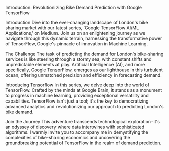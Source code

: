 Introduction: Revolutionizing Bike Demand Prediction with Google TensorFlow

Introduction
Dive into the ever-changing landscape of London's bike sharing market with our latest series, 'Google TensorFlow AI/ML Applications,' on Medium. Join us on an enlightening journey as we navigate through this dynamic terrain, harnessing the transformative power of TensorFlow, Google's pinnacle of innovation in Machine Learning.

The Challenge
The task of predicting the demand for London's bike-sharing services is like steering through a stormy sea, with constant shifts and unpredictable elements at play. Artificial Intelligence (AI), and more specifically, Google TensorFlow, emerges as our lighthouse in this turbulent ocean, offering unmatched precision and efficiency in forecasting demand.

Introducing Tensorflow
In this series, we delve deep into the world of TensorFlow. Crafted by the minds at Google Brain, it stands as a monument to progress in machine learning, providing exceptional versatility and capabilities. TensorFlow isn't just a tool; it's the key to democratizing advanced analytics and revolutionizing our approach to predicting London's bike demand.

Join the Journey
This adventure transcends technological exploration - it's an odyssey of discovery where data intertwines with sophisticated algorithms. I warmly invite you to accompany me in demystifying the complexities of bike-sharing economics and uncovering the groundbreaking potential of TensorFlow in the realm of demand prediction.
